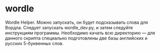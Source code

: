 # wordle
Wordle Helper.
Можно запускать, он будет подсказывать слова для Вордла. 
Следует запускать wordle_dev.py, и затем следуйте инструкциям программы. Необходимо качать всю директорию — для данного скрипта специально подготовлены две базы английских и русских 5-буквенных слов.
